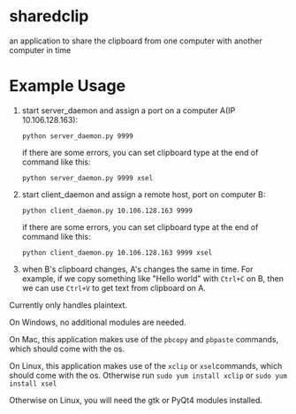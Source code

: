 # sharedclip
an application to share the clipboard from one computer with another computer in time

Example Usage
=============
 1. start server_daemon and assign a port on a computer A(IP 10.106.128.163):

    `python server_daemon.py 9999`
    
    if there are some errors, you can set clipboard type at the end of command like this:
   
    `python server_daemon.py 9999 xsel`

 2. start client_daemon and assign a remote host, port on computer B:

    `python client_daemon.py 10.106.128.163 9999`
    
    if there are some errors, you can set clipboard type at the end of command like this:
   
    `python client_daemon.py 10.106.128.163 9999 xsel`

 3. when B's clipboard changes, A's changes the same in time. For example, if we copy something like "Hello world" with `Ctrl+C` on B, then we can use `Ctrl+V` to get text from clipboard on A.


Currently only handles plaintext.

On Windows, no additional modules are needed.

On Mac, this application makes use of the `pbcopy` and `pbpaste` commands, which should come with the os.

On Linux, this application makes use of the `xclip` or `xsel`commands, which should come with the os. Otherwise run `sudo yum install xclip` or `sudo yum install xsel`

Otherwise on Linux, you will need the gtk or PyQt4 modules installed.